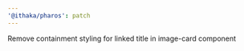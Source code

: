 ```yaml
---
'@ithaka/pharos': patch
---
```


Remove containment styling for linked title in image-card component

